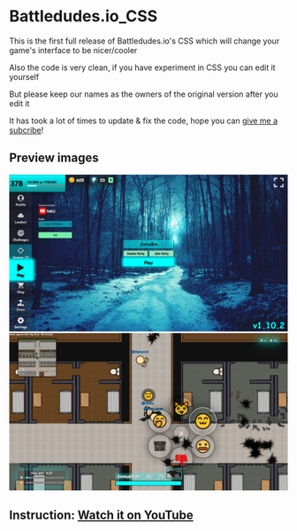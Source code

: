 # Battledudes.io_CSS
This is the first full release of Battledudes.io's CSS which will change your game's interface to be nicer/cooler

Also the code is very clean, if you have experiment in CSS you can edit it yourself

But please keep our names as the owners of the original version after you edit it

It has took a lot of times to update & fix the code, hope you can [give me a subcribe](https://www.youtube.com/@_junako?sub_confirmation=1)!

## Preview images
![in-game1](https://raw.githubusercontent.com/iBLiSSIN/Battledudes.io_CSS/main/Screenshot%20(2203).png)
![in-game2](https://raw.githubusercontent.com/iBLiSSIN/Battledudes.io_CSS/main/Screenshot%20(2205).png)

## Instruction: [Watch it on YouTube](https://www.youtube.com/watch?v=hIvjVAAiAsQ)
